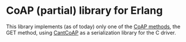 CoAP (partial) library for Erlang
==========================

This library implements (as of today) only one of the [CoAP methods](http://tools.ietf.org/html/draft-ietf-core-coap-18), the GET method, using [CantCoAP](https://github.com/staropram/cantcoap) as a serialization library for the C driver.